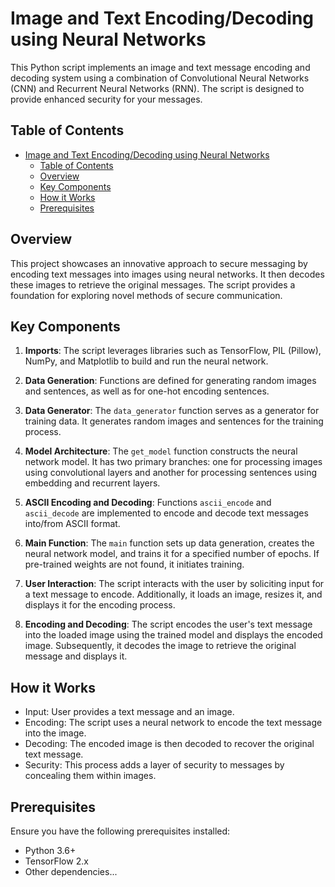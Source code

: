 # Image and Text Encoding/Decoding using Neural Networks

This Python script implements an image and text message encoding and decoding system using a combination of Convolutional Neural Networks (CNN) and Recurrent Neural Networks (RNN). The script is designed to provide enhanced security for your messages.

## Table of Contents
- [Image and Text Encoding/Decoding using Neural Networks](#image-and-text-encodingdecoding-using-neural-networks)
  - [Table of Contents](#table-of-contents)
  - [Overview](#overview)
  - [Key Components](#key-components)
  - [How it Works](#how-it-works)
  - [Prerequisites](#prerequisites)

## Overview

This project showcases an innovative approach to secure messaging by encoding text messages into images using neural networks. It then decodes these images to retrieve the original messages. The script provides a foundation for exploring novel methods of secure communication.

## Key Components

1. **Imports**: The script leverages libraries such as TensorFlow, PIL (Pillow), NumPy, and Matplotlib to build and run the neural network.

2. **Data Generation**: Functions are defined for generating random images and sentences, as well as for one-hot encoding sentences.

3. **Data Generator**: The `data_generator` function serves as a generator for training data. It generates random images and sentences for the training process.

4. **Model Architecture**: The `get_model` function constructs the neural network model. It has two primary branches: one for processing images using convolutional layers and another for processing sentences using embedding and recurrent layers.

5. **ASCII Encoding and Decoding**: Functions `ascii_encode` and `ascii_decode` are implemented to encode and decode text messages into/from ASCII format.

6. **Main Function**: The `main` function sets up data generation, creates the neural network model, and trains it for a specified number of epochs. If pre-trained weights are not found, it initiates training.

7. **User Interaction**: The script interacts with the user by soliciting input for a text message to encode. Additionally, it loads an image, resizes it, and displays it for the encoding process.

8. **Encoding and Decoding**: The script encodes the user's text message into the loaded image using the trained model and displays the encoded image. Subsequently, it decodes the image to retrieve the original message and displays it.

## How it Works

- Input: User provides a text message and an image.
- Encoding: The script uses a neural network to encode the text message into the image.
- Decoding: The encoded image is then decoded to recover the original text message.
- Security: This process adds a layer of security to messages by concealing them within images.

## Prerequisites

Ensure you have the following prerequisites installed:

- Python 3.6+
- TensorFlow 2.x
- Other dependencies...
